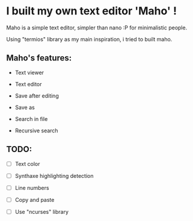 # I built my own text editor 'Maho'  !

Maho is a simple text editor, simpler than nano :P for minimalistic people.

Using "termios" library as my main inspiration, i tried to built maho.

## Maho's features:

* Text viewer

* Text editor

* Save after editing

* Save as

* Search in file

* Recursive search


## TODO:

- [ ] Text color

- [ ] Synthaxe highlighting detection

- [ ] Line numbers

- [ ] Copy and paste

- [ ] Use "ncurses" library
